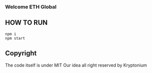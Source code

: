 ### Welcome ETH Global

## HOW TO RUN

```
npm i
npm start
```

## Copyright

The code itself is under MIT
Our idea all right reserved by Kryptonium
